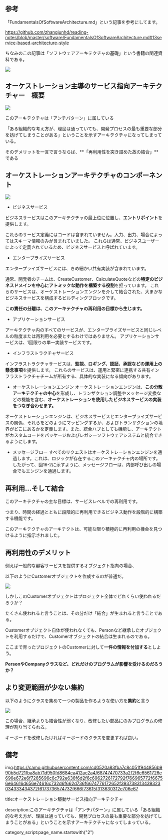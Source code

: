 



## 参考

「FundamentalsOfSoftwareArchitecture.md」という記事を参考にしてます。

https://github.com/zhangjunhd/reading-notes/blob/master/software/FundamentalsOfSoftwareArchitecture.md#13service-based-architecture-style

ちなみのこの記事は「ソフトウェアアーキテクチャの基礎」という書籍の関連資料である。

<img src="https://camo.githubusercontent.com/d799cbb6d1ed1f01ab09bf1d78b29527875119b278387f64b1b583bb40458958/68747470733a2f2f696d67312e646f7562616e696f2e636f6d2f766965772f7375626a6563742f732f7075626c69632f7333333332313737382e6a7067">




## オーケストレーション主導のサービス指向アーキテクチャー　概要


<img src="https://camo.githubusercontent.com/cd0520a83fba7c8c051f944856b990b5d721fba8ab71d950fd8684ca412ac2a4/68747470733a2f2f6c6561726e696e672e6f7265696c6c792e636f6d2f6c6962726172792f766965772f66756e64616d656e74616c732d6f662d736f6674776172652f393738313439323034333434372f6173736574732f666f73615f313630312e706e67">


このアーキテクチャは「アンチパターン」に属している

「ある組織的な考え方が、理屈は通っていても、開発プロセスの最も重要な部分を妨げてしまうことがある」ということを示すアーキテクチャになってしまっている。

そのデメリットを一言で言うならば、**「再利用性を突き詰めた故の結合」**である



## オーケストレーションアーキテクチャのコンポーネント

<img src="https://camo.githubusercontent.com/cd0520a83fba7c8c051f944856b990b5d721fba8ab71d950fd8684ca412ac2a4/68747470733a2f2f6c6561726e696e672e6f7265696c6c792e636f6d2f6c6962726172792f766965772f66756e64616d656e74616c732d6f662d736f6674776172652f393738313439323034333434372f6173736574732f666f73615f313630312e706e67">

- ビジネスサービス
  
ビジネスサービスはこのアーキテクチャの最上位に位置し、**エントリポイント**を提供します。

これらのサービス定義にはコードは含まれていません。入力、出力、場合によってはスキーマ情報のみが含まれていました。
これらは通常、ビジネスユーザーによって定義されているため、ビジネスサービスと呼ばれています。


- エンタープライズサービス
  
エンタープライズサービスには、きめ細かい共有実装が含まれています。

通常、開発者のチームは、CreateCustomer、CalculateQuoteなどの**特定のビジネスドメインを中心にアトミックな動作を構築する役割**を担っています。
これらのサービスは、オーケストレーションエンジンを介して結合された、大まかなビジネスサービスを構成するビルディングブロックです。

**この責任の分離は、このアーキテクチャの再利用の目標から生じます。**


- アプリケーションサービス
  
アーキテクチャ内のすべてのサービスが、エンタープライズサービスと同じレベルの粒度または再利用を必要とするわけではありません。
アプリケーションサービスは、1回限りの単一実装サービスです。


- インフラストラクチャサービス

インフラストラクチャサービスは、**監視、ロギング、認証、承認などの運用上の懸念事項**を提供します。
これらのサービスは、運用と緊密に連携する共有インフラストラクチャチームが所有する、具体的な実装になる傾向があります。


- オーケストレーションエンジン
オーケストレーションエンジンは、**この分散アーキテクチャの中心**を形成し、トランザクション調整やメッセージ変換などの機能を含む、**オーケストレーションを使用したビジネスサービスの実装をつなぎ合わせます。**

オーケストレーションエンジンは、ビジネスサービスとエンタープライズサービスの関係、それらをどのようにマッピングするか、およびトランザクションの境界がどこにあるかを定義します。また、統合ハブとしても機能し、アーキテクトがカスタムコードをパッケージおよびレガシーソフトウェアシステムと統合できるようにします。


- メッセージフロー
すべてのリクエストはオーケストレーションエンジンを通過します。これは、ロジックが存在するこのアーキテクチャ内の場所です。したがって、図16-2に示すように、メッセージフローは、内部呼び出しの場合でもエンジンを通過します。



## 再利用…そして結合

このアーキテクチャの主な目標は、サービスレベルでの再利用です。

つまり、時間の経過とともに段階的に再利用できるビジネス動作を段階的に構築する機能です。

このアーキテクチャのアーキテクトは、可能な限り積極的に再利用の機会を見つけるように指示されました。


## 再利用性のデメリット

例えば一般的な顧客サービスを提供するオブジェクト指向の場合、

以下のようにCustomerオブジェクトを作成するのが普通だ。

<img src="https://camo.qiitausercontent.com/702133907749afa72993729281f68764b4e09bc8/68747470733a2f2f71696974612d696d6167652d73746f72652e73332e616d617a6f6e6177732e636f6d2f302f31393638332f66326237333731662d613030342d653033352d623261622d3962373133323731376431632e706e67">

しかしこのCustomerオブジェクトはプロジェクト全体でどれくらい使われるだろうか？

たくさん使われると言うことは、その分だけ「結合」が生まれると言うことである。

Customerオブジェクト自体が使われなくても、Personなど継承したオブジェクトを利用するだけで、Customerオブジェクトの結合は生まれるのである。

ここまで育ったプロジェクトのCustomerに対して**一件の情報を付加する**としよう。

**PersonやCompanyクラスなど、どれだけのプログラムが影響を受けるのだろうか？**


## より変更範囲が少ない集約

以下のようにクラスを集めて一つの製品を作るような使い方を**集約**と言う

<img src="http://teacher.nagano-nct.ac.jp/fujita/uploads/oop3/Aggregation_DesktopPC.png">

この場合、継承よりも結合性が弱くなり、改修したい部品にのみプログラムの修理が割り当てられる。

キーボードを改修したければキーボードのクラスを変更すれば良い。




## 備考

img:https://camo.githubusercontent.com/cd0520a83fba7c8c051f944856b990b5d721fba8ab71d950fd8684ca412ac2a4/68747470733a2f2f6c6561726e696e672e6f7265696c6c792e636f6d2f6c6962726172792f766965772f66756e64616d656e74616c732d6f662d736f6674776172652f393738313439323034333434372f6173736574732f666f73615f313630312e706e67

title:オーケストレーション駆動サービス指向アーキテクチャ

description:このアーキテクチャは「アンチパターン」に属している「ある組織的な考え方が、理屈は通っていても、開発プロセスの最も重要な部分を妨げてしまうことがある」ということを示すアーキテクチャになってしまっている。

category_script:page_name.startswith("2")

